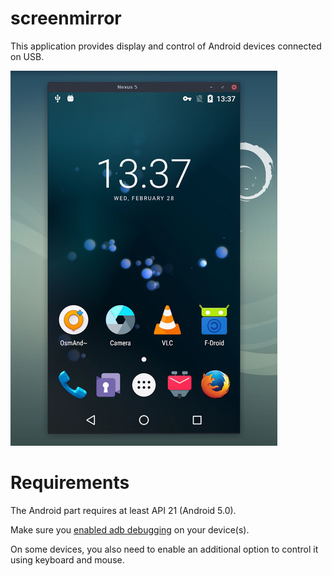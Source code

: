 # screenmirror
This application provides display and control of Android devices connected on USB.

![screenshot](assets/screenshot.jpg)

# Requirements
The Android part requires at least API 21 (Android 5.0).

Make sure you [enabled adb debugging][enable-adb] on your device(s).

[enable-adb]: https://developer.android.com/studio/command-line/adb.html#Enabling

On some devices, you also need to enable an additional option to control it using keyboard and mouse.
